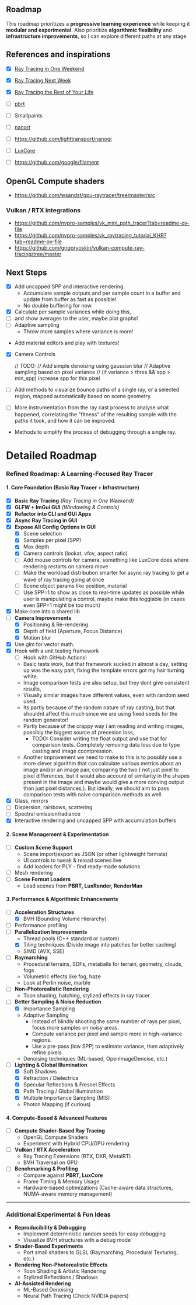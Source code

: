 ## Roadmap

This roadmap prioritizes a **progressive learning experience** while keeping it **modular and experimental**.
Also prioritize **algorithmic flexibility** and **infrastructure improvements**, so I can explore different paths at any stage.  

## References and inspirations

- [x] [Ray Tracing in One Weekend](https://raytracing.github.io/books/RayTracingInOneWeekend.html)
- [x] [Ray Tracing Next Week](https://raytracing.github.io/books/RayTracingNextWeek.html)
- [x] [Ray Tracing the Rest of Your Life](https://raytracing.github.io/books/RayTracingTheRestOfYourLife.html)

- [ ] [pbrt](https://github.com/mmp/pbrt-v4)
- [ ] Smallpaints
- [ ] [nanort](https://github.com/lighttransport/nanort?tab=readme-ov-file)
- [ ] https://github.com/lighttransport/nanogi
- [ ] [LuxCore](https://github.com/LuxCoreRender/LuxCore)
- [ ] https://github.com/google/filament

## OpenGL Compute shaders
- https://github.com/wsandst/gpu-raytracer/tree/master/src

### Vulkan / RTX integrations
- https://github.com/nvpro-samples/vk_mini_path_tracer?tab=readme-ov-file
- https://github.com/nvpro-samples/vk_raytracing_tutorial_KHR?tab=readme-ov-file
- https://github.com/grigoryoskin/vulkan-compute-ray-tracing/tree/master

## Next Steps
- [x] Add uncapped SPP and interactive rendering.
  - Accumulate sample outputs and per sample count in a buffer and update from buffer as fast as possible!. 
  - No double buffering for now.
- [x] Calculate per sample variances while doing this,
- [ ] and show averages to the user, maybe plot graphs!
- [ ] Adaptive sampling
  - Throw more samples where variance is more!
- Add material editors and play with textures!
- [x] Camera Controls

  // TODO:
  //  Add simple denoising using gaussian blur
  //  Adaptive sampling based on pixel variance
  //  (if variance > thres && spp > min_spp) increase spp for this pixel
- [ ] Add methods to visualize bounce paths of a single ray, or a selected region, mapped automatically based on scene geometry.
- [ ] More instrumentation from the ray cast process to analyse what happened, correlating the "fitness" of the resulting sample with the paths it took, and how it can be improved.
- Methods to simplify the process of debugging through a single ray.



# Detailed Roadmap

### **Refined Roadmap: A Learning-Focused Ray Tracer**  

#### **1. Core Foundation (Basic Ray Tracer + Infrastructure)**
- [x] **Basic Ray Tracing** *(Ray Tracing in One Weekend)*
- [x] **GLFW + ImGui GUI** *(Windowing & Controls)*
- [x] **Refactor into CLI and GUI Apps**
- [x] **Async Ray Tracing in GUI**
- [x] **Expose All Config Options in GUI** 
  - [x] Scene selection
  - [x] Samples per pixel (SPP)
  - [x] Max depth
  - [x] Camera controls (lookat, vfov, aspect ratio)
  - [ ] Add mouse controls for camera, something like LuxCore does where rendering restarts on camera move
  - [ ] Make the workload distribution smarter for async ray tracing to get a wave of ray tracing going at once
  - [ ] Scene object params like position, material
  - [ ] Use SPP=1 to show as close to real-time updates as possible while user is manipulating a control, maybe make this togglable (in cases even SPP=1 might be too much)
- [x] Make core into a shared lib
- [ ] **Camera Improvements**
  - [x] Positioning & Re-rendering  
  - [x] Depth of field (Aperture, Focus Distance)
  - [x] Motion blur
- [x] Use glm for vector math.
- [x] Hook with a unit testing framework 
  - [ ] Hook with GitHub Actions! 
  - Basic tests work, but that framework sucked in almost a day, setting up was the easy part, fixing the template errors got my hair turning white.
  - Image comparison tests are also setup, but they dont give consistent results, 
  - Visually similar images have different values, even with random seed used.
  - Its partly because of the random nature of ray casting, but that shouldnt affect this much since we are using fixed seeds for the random generator!
  - Partly because of the crappy way i am reading and writing images, possibly the biggest source of precesion loss, 
      - TODO: Consider  writing the float output and use that for comparison tests. Completely removing data loss due to type casting and image ccompression.
  - Another improvement we need to make to this is to possibly use a more clever algorithm that can calculate various metrics about an image and/or an image pair, comparing the two ( not just pixel to pixel differences, but it would also account of similarity in the shapes present in the image and maybe would give a more conving output than just pixel distances,). But ideally, we should aim to pass comparison tests with naive comparison methods as well.
- [x] Glass, mirrors
- [ ] Dispersion, rainbows, scattering
- [ ] Spectral emission/radiance
- [x] Interactive rendering and uncapped SPP with accumulation buffers

#### **2. Scene Management & Experimentation**
- [ ] **Custom Scene Support**
  - Scene import/export as JSON (or other lightweight formats)
  - UI controls to tweak & reload scenes live  
  - Add loaders for PLY - find ready-made solutions
- [ ] Mesh rendering
- [ ] **Scene Format Loaders**
  - Load scenes from **PBRT, LuxRender, RenderMan**

#### **3. Performance & Algorithmic Enhancements**
- [ ] **Acceleration Structures**
  - [x] BVH (Bounding Volume Hierarchy)
- [ ] Performance profiling
- [ ] **Parallelization Improvements**
  - Thread pools (C++ standard or custom)  
  - [x] Tiling techniques (Divide image into patches for better caching)  
  - SIMD (AVX, SSE)  
- [ ] **Raymarching**
  - Procedural terrains, SDFs, metaballs for terrain, geometry, clouds, fogs
  - Volumetric effects like fog, haze
  - Look at Perlin noise, marble
- [ ] **Non-Photorealistic Rendering**
  - Toon shading, hatching, stylized effects in ray tracer
- [ ] **Better Sampling & Noise Reduction**
  - [x] Importance Sampling
  - Adaptive Sampling  
    - Instead of blindly shooting the same number of rays per pixel, focus more samples on noisy areas.
    - Compute variance per pixel and sample more in high-variance regions.
    - Use a pre-pass (low SPP) to estimate variance, then adaptively refine pixels.
  - Denoising techniques (ML-based, OpenImageDenoise, etc.)  
- [ ] **Lighting & Global Illumination**
  - [x] Soft Shadows  
  - [x] Refraction / Dielectrics  
  - [x] Specular Reflections & Fresnel Effects  
  - [x] Path Tracing / Global Illumination  
  - [x] Multiple Importance Sampling (MIS)  
  - Photon Mapping (if curious)  

#### **4. Compute-Based & Advanced Features**
- [ ] **Compute Shader-Based Ray Tracing**
  - OpenGL Compute Shaders  
  - Experiment with Hybrid CPU/GPU rendering  
- [ ] **Vulkan / RTX Acceleration**
  - Ray Tracing Extensions (RTX, DXR, MetalRT)  
  - BVH Traversal on GPU  
- [ ] **Benchmarking & Profiling**
  - Compare against **PBRT, LuxCore**  
  - Frame Timing & Memory Usage  
  - Hardware-based optimizations (Cache-aware data structures, NUMA-aware memory management)  

---

### **Additional Experimental & Fun Ideas**
- **Reproducibility & Debugging**
  - Implement deterministic random seeds for easy debugging  
  - Visualize BVH structures with a debug mode  
- **Shader-Based Experiments**
  - Port small shaders to GLSL (Raymarching, Procedural Texturing, etc.)  
- **Rendering Non-Photorealistic Effects**
  - Toon Shading & Artistic Rendering  
  - Stylized Reflections / Shadows  
- **AI-Assisted Rendering**
  - ML-Based Denoising  
  - Neural Path Tracing (Check NVIDIA papers)

